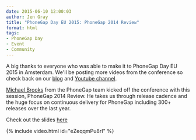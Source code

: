 ```yaml
---
date: 2015-06-10 12:00:03
author: Jen Gray
title: "PhoneGap Day EU 2015: PhoneGap 2014 Review"
format: html
tags:
- PhoneGap Day
- Event
- Community
---
```


A big thanks to everyone who was able to make it to PhoneGap Day EU 2015 in Amsterdam. We'll be posting more videos from the conference so check back on our [blog](http://phonegap.com/blog/tag/phonegap-day/) and [Youtube channel](https://www.youtube.com/user/PhoneGap).

[Michael Brooks](https://twitter.com/mwbrooks) from the PhoneGap team kicked off the conference with this session, PhoneGap 2014 Review. He takes us through release cadence and the huge focus on continuous delivery for PhoneGap including 300+ releases over the last year.

Check out the slides [here](http://www.slideshare.net/mwbrooks/phonegap-daymwbrooks)

{% include video.html id="eZeqqmPu8rI" %}
